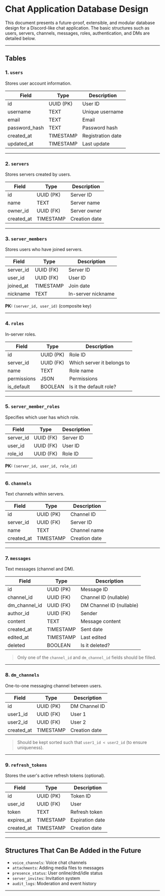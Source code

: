# Chat Application Database Design

This document presents a future-proof, extensible, and modular database design for a Discord-like chat application. The basic structures such as users, servers, channels, messages, roles, authentication, and DMs are detailed below.

---

## Tables

### 1. `users`

Stores user account information.

| Field         | Type      | Description             |
| ------------- | --------- | ----------------------- |
| id            | UUID (PK) | User ID                 |
| username      | TEXT      | Unique username         |
| email         | TEXT      | Email                   |
| password_hash | TEXT      | Password hash           |
| created_at    | TIMESTAMP | Registration date       |
| updated_at    | TIMESTAMP | Last update             |

---

### 2. `servers`

Stores servers created by users.

| Field      | Type      | Description        |
| ---------- | --------- | ------------------ |
| id         | UUID (PK) | Server ID          |
| name       | TEXT      | Server name        |
| owner_id   | UUID (FK) | Server owner       |
| created_at | TIMESTAMP | Creation date      |

---

### 3. `server_members`

Stores users who have joined servers.

| Field     | Type      | Description         |
| --------- | --------- | ------------------- |
| server_id | UUID (FK) | Server ID           |
| user_id   | UUID (FK) | User ID             |
| joined_at | TIMESTAMP | Join date           |
| nickname  | TEXT      | In-server nickname  |

**PK:** `(server_id, user_id)` (composite key)

---

### 4. `roles`

In-server roles.

| Field       | Type      | Description              |
| ----------- | --------- | ------------------------ |
| id          | UUID (PK) | Role ID                  |
| server_id   | UUID (FK) | Which server it belongs to |
| name        | TEXT      | Role name                |
| permissions | JSON      | Permissions              |
| is_default  | BOOLEAN   | Is it the default role?  |

---

### 5. `server_member_roles`

Specifies which user has which role.

| Field     | Type      | Description  |
| --------- | --------- | ------------ |
| server_id | UUID (FK) | Server ID    |
| user_id   | UUID (FK) | User ID      |
| role_id   | UUID (FK) | Role ID      |

**PK:** `(server_id, user_id, role_id)`

---

### 6. `channels`

Text channels within servers.

| Field      | Type      | Description        |
| ---------- | --------- | ------------------ |
| id         | UUID (PK) | Channel ID         |
| server_id  | UUID (FK) | Server ID          |
| name       | TEXT      | Channel name       |
| created_at | TIMESTAMP | Creation date      |

---

### 7. `messages`

Text messages (channel and DM).

| Field         | Type      | Description              |
| ------------- | --------- | ---------------------- |
| id            | UUID (PK) | Message ID               |
| channel_id    | UUID (FK) | Channel ID (nullable)    |
| dm_channel_id | UUID (FK) | DM Channel ID (nullable) |
| author_id     | UUID (FK) | Sender                 |
| content       | TEXT      | Message content          |
| created_at    | TIMESTAMP | Sent date              |
| edited_at     | TIMESTAMP | Last edited            |
| deleted       | BOOLEAN   | Is it deleted?           |

> Only one of the `channel_id` and `dm_channel_id` fields should be filled.

---

### 8. `dm_channels`

One-to-one messaging channel between users.

| Field      | Type      | Description        |
| ---------- | --------- | ------------------ |
| id         | UUID (PK) | DM Channel ID      |
| user1_id   | UUID (FK) | User 1             |
| user2_id   | UUID (FK) | User 2             |
| created_at | TIMESTAMP | Creation date      |

> Should be kept sorted such that `user1_id < user2_id` (to ensure uniqueness).

---

### 9. `refresh_tokens`

Stores the user's active refresh tokens (optional).

| Field      | Type      | Description         |
| ---------- | --------- | ------------------- |
| id         | UUID (PK) | Token ID            |
| user_id    | UUID (FK) | User                |
| token      | TEXT      | Refresh token       |
| expires_at | TIMESTAMP | Expiration date     |
| created_at | TIMESTAMP | Creation date       |

---

## Structures That Can Be Added in the Future

- `voice_channels`: Voice chat channels
- `attachments`: Adding media files to messages
- `presence_status`: User online/dnd/idle status
- `server_invites`: Invitation system
- `audit_logs`: Moderation and event history

---